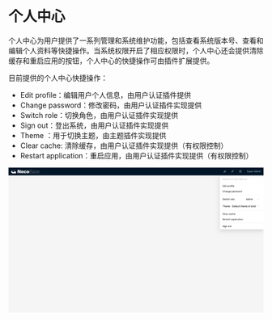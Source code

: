 # 个人中心

个人中心为用户提供了一系列管理和系统维护功能，包括查看系统版本号、查看和编辑个人资料等快捷操作。当系统权限开启了相应权限时，个人中心还会提供清除缓存和重启应用的按钮，个人中心的快捷操作可由插件扩展提供。

目前提供的个人中心快捷操作：

- Edit profile：编辑用户个人信息，由用户认证插件提供
- Change password：修改密码，由用户认证插件实现提供
- Switch role：切换角色，由用户认证插件实现提供
- Sign out：登出系统，由用户认证插件实现提供
- Theme ：用于切换主题，由主题插件实现提供
- Clear cache: 清除缓存，由用户认证插件实现提供（有权限控制）
- Restart application：重启应用，由用户认证插件实现提供（有权限控制）

![](./static/FNtmbksNrorQ4xxbXEMcRHx7ndb.png)
